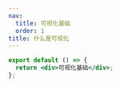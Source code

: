 ```yaml
---
nav:
  title: 可视化基础
  order: 1
title: 什么是可视化
---
```


```jsx
export default () => {
  return <div>可视化基础</div>;
};
```
